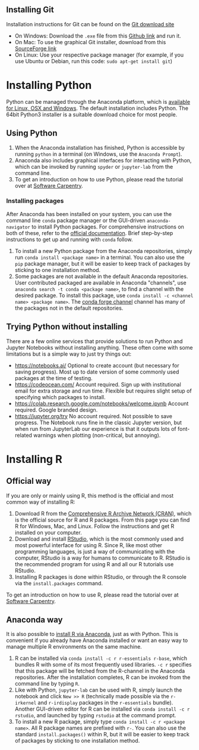 ## Installing Git

Installation instructions for Git can be found on the
[Git download site](http://git-scm.com/book/en/Getting-Started-Installing-Git)
- On Windows: Download the `.exe` file from this
  [Github link](http://msysgit.github.io) and run it.
- On Mac: To use the graphical Git installer, download from this
  [SourceForge link](http://sourceforge.net/projects/git-osx-installer/)
- On Linux: Use your respective package manager (for example, if you
  use Ubuntu or Debian, run this code: `sudo apt-get install git`)


# Installing Python

Python can be managed through the Anaconda platform, which is [available for
Linux, OSX and Windows](https://www.continuum.io/downloads). The default
installation includes Python. The 64bit Python3 installer is a suitable
download choice for most people.

## Using Python

1. When the Anaconda installation has finished, Python is accessible by running
   `python` in a terminal (on Windows, use the `Anaconda Prompt`).
2. Anaconda also includes graphical interfaces for interacting with Python,
   which can be invoked by running `spyder` or `jupyter-lab` from the command
   line.
3. To get an introduction on how to use Python, please read the tutorial over
   at [Software
   Carpentry](https://swcarpentry.github.io/python-novice-inflammation/).

### Installing packages

After Anaconda has been installed on your system, you can use the command line
`conda` package manager or the GUI-driven `anaconda-navigator` to install
Python packages. For comprehensive instructions on both of these, refer to the
[official
documentation](https://docs.continuum.io/anaconda/#navigator-or-conda). Brief
step-by-step instructions to get up and running with `conda` follow.

1. To install a new Python package from the Anaconda repositories, simply run
   `conda install <package name>` in a terminal. You can also use the `pip`
   package manager, but it will be easier to keep track of packages by sticking
   to one installation method.
2. Some packages are not available in the default Anaconda repositories. User
   contributed packaged are available in Anaconda "channels", use `anaconda
   search -t conda <package name>`, to find a channel with the desired package.
   To install this package, use `conda install -c <channel name> <package
   name>`. The [conda forge channel](https://conda-forge.github.io/) channel
   has many of the packages not in the default repositories.

## Trying Python without installing

There are a few online services that provide solutions to run Python and Jupyter
Notebooks without installing anything. These often come with some limitations
but is a simple way to just try things out:

-   https://notebooks.ai/ Optional to create account (but necessary for saving
    progress). Most up to date version of some commonly used packages at the
    time of testing.
-   https://codeocean.com/ Account required. Sign up with institutional email
    for extra storage and run time. Flexible but requires slight setup of
    specifying which packages to install.
-   https://colab.research.google.com/notebooks/welcome.ipynb Account required.
    Google branded design.
-   https://jupyter.org/try No account required. Not possible to save progress.
    The Notebook runs fine in the classic Jupyter version, but when run from
    JupyterLab our experience is that it outputs lots of font-related warnings
    when plotting (non-critical, but annoying).

# Installing R

## Official way

If you are only or mainly using R, this method is the official and most common
way of installing R:

1. Download R from the [Comprehensive R Archive Network
   (CRAN)](https://cran.r-project.org/), which is the official source for R and
   R packages. From this page you can find R for Windows, Mac, and Linux.
   Follow the instructions and get R installed on your computer.
2. Download and install
   [RStudio](https://www.rstudio.com/products/rstudio/download/#download),
   which is the most commonly used and most powerful interface for using R.
   Since R, like most other programming languages, is just a way of
   communicating with the computer, RStudio is a way for humans to communicate
   to R. RStudio is the recommended program for using R and all our R tutorials
   use RStudio.
3. Installing R packages is done within RStudio, or through the R console via
   the `install.packages` command.

To get an introduction on how to use R, please read the tutorial over at
[Software Carpentry](https://swcarpentry.github.io/r-novice-inflammation/).

## Anaconda way

It is also possible to [install R via
Anaconda](https://docs.anaconda.com/anaconda/user-guide/tasks/use-r-language),
just as with Python. This is convenient if you already have Anaconda installed
or want an easy way to manage multiple R environments on the same machine.

1. R can be installed via `conda install -c r r-essentials r-base`, which
   bundles R with some of its most frequently used libraries. `-c r` specifies
   that this package will be fetched from the R-channel in the Anaconda
   repositories. After the installation completes, R can be invoked from the
   command line by typing `R`.
2. Like with Python, `jupyter-lab` can be used with R, simply launch
   the notebook and click `New >> R` (technically made possible via the
   `r-irkernel` and `r-irdisplay` packages in the `r-essentials` bundle).
   Another GUI-driven editor for R can be installed via `conda install -c
   r rstudio`, and launched by typing `rstudio` at the command prompt.
3. To install a new R package, simply type `conda install -c r <package name>`.
   All R package names are prefixed with `r-`. You can also use the standard
   `install.packages()` within R, but it will be easier to keep track of
   packages by sticking to one installation method.

